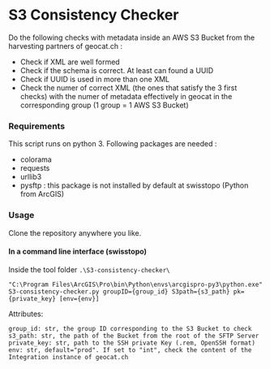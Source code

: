 # S3 Consistency Checker
Do the following checks with metadata inside an AWS S3 Bucket from the harvesting partners of geocat.ch :
* Check if XML are well formed
* Check if the schema is correct. At least can found a UUID
* Check if UUID is used in more than one XML
* Check the numer of correct XML (the ones that satisfy the 3 first checks) with the numer of metadata effectively in geocat 
in the corresponding group (1 group = 1 AWS S3 Bucket)
### Requirements
This script runs on python 3. Following packages are needed :
* colorama
* requests
* urllib3
* pysftp : this package is not installed by default at swisstopo (Python from ArcGIS)
### Usage
Clone the repository anywhere you like.
#### In a command line interface (swisstopo)
Inside the tool folder ``.\S3-consistency-checker\``

```
"C:\Program Files\ArcGIS\Pro\bin\Python\envs\arcgispro-py3\python.exe" S3-consistency-checker.py groupID={group_id} S3path={s3_path} pk={private_key} [env={env}] 
```

Attributes:
```
group_id: str, the group ID corresponding to the S3 Bucket to check
s3_path: str, the path of the Bucket from the root of the SFTP Server
private_key: str, path to the SSH private Key (.rem, OpenSSH format)
env: str, default="prod". If set to "int", check the content of the Integration instance of geocat.ch
```
